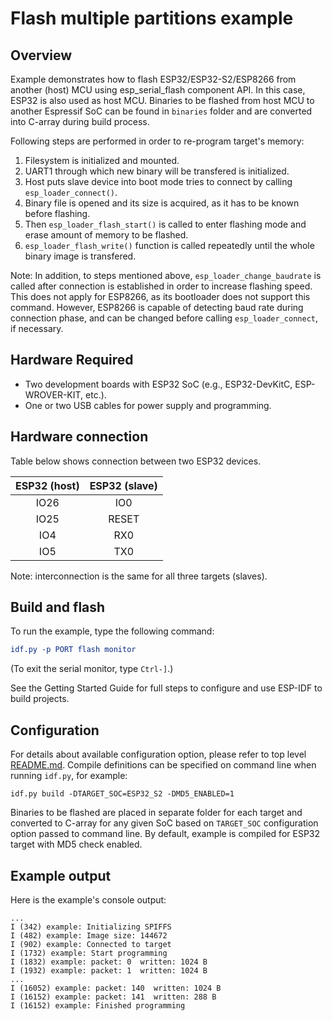 # Flash multiple partitions example

## Overview

Example demonstrates how to flash ESP32/ESP32-S2/ESP8266 from another (host) MCU using esp_serial_flash component API. In this case, ESP32 is also used as host MCU. Binaries to be flashed from host MCU to another Espressif SoC can be found in `binaries` folder and are converted into C-array during build process.

Following steps are performed in order to re-program target's memory:

1. Filesystem is initialized and mounted.
2. UART1 through which new binary will be transfered is initialized.
3. Host puts slave device into boot mode tries to connect by calling `esp_loader_connect()`.
4. Binary file is opened and its size is acquired, as it has to be known before flashing.
5. Then `esp_loader_flash_start()` is called to enter flashing mode and erase amount of memory to be flashed.
6. `esp_loader_flash_write()` function is called repeatedly until the whole binary image is transfered.

Note: In addition, to steps mentioned above, `esp_loader_change_baudrate`  is called after connection is established in order to increase flashing speed. This does not apply for ESP8266, as its bootloader does not support this command. However, ESP8266 is capable of detecting baud rate during connection phase, and can be changed before calling `esp_loader_connect`, if necessary.

## Hardware Required

* Two development boards with ESP32 SoC (e.g., ESP32-DevKitC, ESP-WROVER-KIT, etc.).
* One or two USB cables for power supply and programming.

## Hardware connection

Table below shows connection between two ESP32 devices.

| ESP32 (host) | ESP32 (slave) |
|:------------:|:-------------:|
|    IO26      |      IO0      |
|    IO25      |     RESET     |
|    IO4       |      RX0      |
|    IO5       |      TX0      |

Note: interconnection is the same for all three targets (slaves). 

## Build and flash

To run the example, type the following command:

```CMake
idf.py -p PORT flash monitor
```

(To exit the serial monitor, type ``Ctrl-]``.)

See the Getting Started Guide for full steps to configure and use ESP-IDF to build projects.

## Configuration

For details about available configuration option, please refer to top level [README.md](../../README.md). 
Compile definitions can be specified on command line when running `idf.py`, for example:

```
idf.py build -DTARGET_SOC=ESP32_S2 -DMD5_ENABLED=1
```
Binaries to be flashed are placed in separate folder for each target and converted to C-array for any given SoC based on `TARGET_SOC` configuration option passed to command line. By default, example is compiled for ESP32 target with MD5 check enabled.

## Example output

Here is the example's console output:

```
...
I (342) example: Initializing SPIFFS
I (482) example: Image size: 144672
I (902) example: Connected to target
I (1732) example: Start programming
I (1832) example: packet: 0  written: 1024 B
I (1932) example: packet: 1  written: 1024 B
...
I (16052) example: packet: 140  written: 1024 B
I (16152) example: packet: 141  written: 288 B
I (16152) example: Finished programming
```
